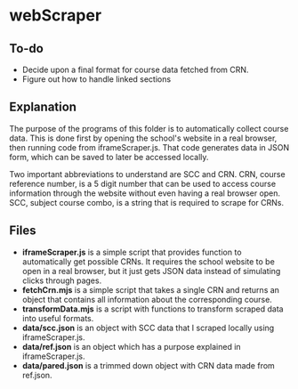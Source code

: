 # webScraper

## To-do
- Decide upon a final format for course data fetched from CRN.
- Figure out how to handle linked sections

## Explanation
The purpose of the programs of this folder is to automatically collect course data.
This is done first by opening the school's website in a real browser, then running code from iframeScraper.js.
That code generates data in JSON form, which can be saved to later be accessed locally.

Two important abbreviations to understand are SCC and CRN.
CRN, course reference number, is a 5 digit number that can be used to access course information through the website without even having a real browser open.
SCC, subject course combo, is a string that is required to scrape for CRNs.

## Files
- **iframeScraper.js** is a simple script that provides function to automatically get possible CRNs.
It requires the school website to be open in a real browser, but it just gets JSON data instead of simulating clicks through pages.
- **fetchCrn.mjs** is a simple script that takes a single CRN and returns an object that contains all information about the corresponding course.
- **transformData.mjs** is a script with functions to transform scraped data into useful formats.
- **data/scc.json** is an object with SCC data that I scraped locally using iframeScraper.js.
- **data/ref.json** is an object which has a purpose explained in iframeScraper.js.
- **data/pared.json** is a trimmed down object with CRN data made from ref.json.
